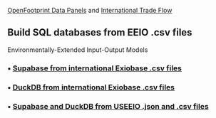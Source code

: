 [OpenFootprint Data Panels](../) and [International Trade Flow](/useeio.js/footprint/)

## Build SQL databases from EEIO .csv files

Environmentally-Extended Input-Output Models

### &bullet; <a href="/OpenFootprint/prep/sql/supabase/">Supabase from international Exiobase .csv files</a><br>
### &bullet; <a href="/OpenFootprint/prep/sql/duckdb/">DuckDB from international Exiobase .csv files</a><br>
### &bullet; <a href="/io/about/">Supabase and DuckDB from USEEIO .json and .csv files</a><br>